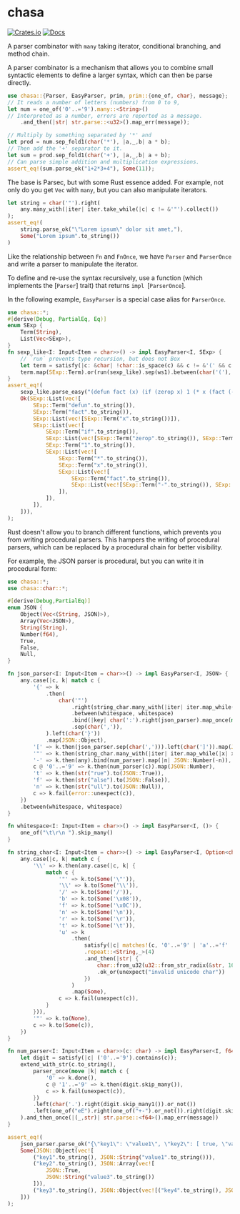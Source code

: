 # chasa
[![Crates.io](https://img.shields.io/crates/v/chasa.svg)](https://crates.io/crates/chasa)
[![Docs](https://docs.rs/chasa/badge.svg)](https://docs.rs/chasa)

A parser combinator with `many` taking iterator, conditional branching, and method chain.

A parser combinator is a mechanism that allows you to combine small syntactic elements to define a larger syntax, which can then be parse directly.

```rust
use chasa::{Parser, EasyParser, prim, prim::{one_of, char}, message};
// It reads a number of letters (numbers) from 0 to 9,
let num = one_of('0'..='9').many::<String>()
// Interpreted as a number, errors are reported as a message.
    .and_then(|str| str.parse::<u32>().map_err(message));

// Multiply by something separated by '*' and
let prod = num.sep_fold1(char('*'), |a,_,b| a * b);
// Then add the '+' separator to it.
let sum = prod.sep_fold1(char('+'), |a,_,b| a + b);
// Can parse simple addition and multiplication expressions.
assert_eq!(sum.parse_ok("1+2*3+4"), Some(11));
```

The base is Parsec, but with some Rust essence added. For example, not only do you get `Vec` with `many`, but you can also manipulate iterators.
```rust
let string = char('"').right(
    any.many_with(|iter| iter.take_while(|c| c != &'"').collect())
);
assert_eq!(
    string.parse_ok("\"Lorem ipsum\" dolor sit amet,"),
    Some("Lorem ipsum".to_string())
)
```

Like the relationship between `Fn` and `FnOnce`, we have `Parser` and `ParserOnce` and write a parser to manipulate the iterator.

To define and re-use the syntax recursively, use a function (which implements the [`Parser`] trait) that returns `impl `[`ParserOnce`].

In the following example, `EasyParser` is a special case alias for `ParserOnce`.
```rust
use chasa::*;
#[derive(Debug, PartialEq, Eq)]
enum SExp {
    Term(String),
    List(Vec<SExp>),
}
fn sexp_like<I: Input<Item = char>>() -> impl EasyParser<I, SExp> {
    // `run` prevents type recursion, but does not Box
    let term = satisfy(|c: &char| !char::is_space(c) && c != &'(' && c != &')').many1();
    term.map(SExp::Term).or(run(sexp_like).sep(ws1).between(char('('), char(')')).map(SExp::List))
}
assert_eq!(
    sexp_like.parse_easy("(defun fact (x) (if (zerop x) 1 (* x (fact (- x 1)))))"),
    Ok(SExp::List(vec![
        SExp::Term("defun".to_string()),
        SExp::Term("fact".to_string()),
        SExp::List(vec![SExp::Term("x".to_string())]),
        SExp::List(vec![
            SExp::Term("if".to_string()),
            SExp::List(vec![SExp::Term("zerop".to_string()), SExp::Term("x".to_string())]),
            SExp::Term("1".to_string()),
            SExp::List(vec![
                SExp::Term("*".to_string()),
                SExp::Term("x".to_string()),
                SExp::List(vec![
                    SExp::Term("fact".to_string()),
                    SExp::List(vec![SExp::Term("-".to_string()), SExp::Term("x".to_string()), SExp::Term("1".to_string())]),
                ]),
            ]),
        ]),
    ])),
);
```

Rust doesn't allow you to branch different functions, which prevents you from writing procedural parsers. This hampers the writing of procedural parsers, which can be replaced by a procedural chain for better visibility.

For example, the JSON parser is procedural, but you can write it in procedural form:
```rust
use chasa::*;
use chasa::char::*;

#[derive(Debug,PartialEq)]
enum JSON {
    Object(Vec<(String, JSON)>),
    Array(Vec<JSON>),
    String(String),
    Number(f64),
    True,
    False,
    Null,
}

fn json_parser<I: Input<Item = char>>() -> impl EasyParser<I, JSON> {
    any.case(|c, k| match c {
        '{' => k
            .then(
                char('"')
                    .right(string_char.many_with(|iter| iter.map_while(|x| x).collect()))
                    .between(whitespace, whitespace)
                    .bind(|key| char(':').right(json_parser).map_once(move |value| (key, value)))
                    .sep(char(',')),
            ).left(char('}'))
            .map(JSON::Object),
        '[' => k.then(json_parser.sep(char(','))).left(char(']')).map(JSON::Array),
        '"' => k.then(string_char.many_with(|iter| iter.map_while(|x| x).collect())).map(JSON::String),
        '-' => k.then(any).bind(num_parser).map(|n| JSON::Number(-n)),
        c @ '0'..='9' => k.then(num_parser(c)).map(JSON::Number),
        't' => k.then(str("rue").to(JSON::True)),
        'f' => k.then(str("alse").to(JSON::False)),
        'n' => k.then(str("ull").to(JSON::Null)),
        c => k.fail(error::unexpect(c)),
    })
    .between(whitespace, whitespace)
}

fn whitespace<I: Input<Item = char>>() -> impl EasyParser<I, ()> {
    one_of("\t\r\n ").skip_many()
}

fn string_char<I: Input<Item = char>>() -> impl EasyParser<I, Option<char>> {
    any.case(|c, k| match c {
        '\\' => k.then(any.case(|c, k| {
            match c {
                '"' => k.to(Some('\"')),
                '\\' => k.to(Some('\\')),
                '/' => k.to(Some('/')),
                'b' => k.to(Some('\x08')),
                'f' => k.to(Some('\x0C')),
                'n' => k.to(Some('\n')),
                'r' => k.to(Some('\r')),
                't' => k.to(Some('\t')),
                'u' => k
                    .then(
                        satisfy(|c| matches!(c, '0'..='9' | 'a'..='f' | 'A'..='F'))
                        .repeat::<String,_>(4)
                        .and_then(|str| {
                            char::from_u32(u32::from_str_radix(&str, 16).map_err(message)?)
                            .ok_or(unexpect("invalid unicode char"))
                        })
                    )
                    .map(Some),
                c => k.fail(unexpect(c)),
            }
        })),
        '"' => k.to(None),
        c => k.to(Some(c)),
    })
}

fn num_parser<I: Input<Item = char>>(c: char) -> impl EasyParser<I, f64> {
    let digit = satisfy(|c| ('0'..='9').contains(c));
    extend_with_str(c.to_string(),
        parser_once(move |k| match c {
            '0' => k.done(),
            c @ '1'..='9' => k.then(digit.skip_many()),
            c => k.fail(unexpect(c)),
        })
        .left(char('.').right(digit.skip_many1()).or_not())
        .left(one_of("eE").right(one_of("+-").or_not()).right(digit.skip_many1()).or_not())
    ).and_then_once(|(_,str)| str.parse::<f64>().map_err(message))
}

assert_eq!(
    json_parser.parse_ok("{\"key1\": \"value1\", \"key2\": [ true, \"value3\" ], \"key3\": { \"key4\": 15e1 }}"),
    Some(JSON::Object(vec![
        ("key1".to_string(), JSON::String("value1".to_string())),
        ("key2".to_string(), JSON::Array(vec![
            JSON::True,
            JSON::String("value3".to_string())
        ])),
        ("key3".to_string(), JSON::Object(vec![("key4".to_string(), JSON::Number(150.0))]))
    ]))
);
```
